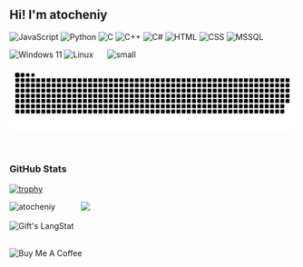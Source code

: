 ## Hi! I'm atocheniy
![JavaScript](https://img.shields.io/badge/Code-JavaScript-informational?style=flat&logo=javascript&color=F7DF1E)
![Python](https://img.shields.io/badge/Code-Python-informational?style=flat&logo=python&color=3776AB)
![C](https://img.shields.io/badge/Code-C-A8B9CC?style=flat&logo=c)
![C++](https://img.shields.io/badge/Code-C++-00599C?style=flat&logo=c%2B%2B)
![C#](https://img.shields.io/badge/Code-C%23-239120?style=flat&logo=csharp)
![HTML](https://img.shields.io/badge/Markup-HTML-E34F26?style=flat&logo=html5)
![CSS](https://img.shields.io/badge/Style-CSS-1572B6?style=flat&logo=css3)
![MSSQL](https://img.shields.io/badge/Database-MSSQL-CC2927?style=flat&logo=microsoftsqlserver)

![Windows 11](https://img.shields.io/badge/OS-Windows%2011-0078D6?style=flat&logo=windows11)
![Linux](https://img.shields.io/badge/System-Linux-informational?style=flat&logo=linux&color=FCC624)
⠀⠀<img alt=small src="https://www.codewars.com/users/atocheniy/badges/small">


<picture>
  <source media="(prefers-color-scheme: dark)" srcset="https://raw.githubusercontent.com/platane/platane/output/github-contribution-grid-snake-dark.svg">
  <source media="(prefers-color-scheme: light)" srcset="https://raw.githubusercontent.com/platane/platane/output/github-contribution-grid-snake.svg">
  <img alt="github contribution grid snake animation" src="https://raw.githubusercontent.com/platane/platane/output/github-contribution-grid-snake.svg">
</picture>

<br>
<br>
<br>

### GitHub Stats
[![trophy](https://github-profile-trophy.vercel.app/?username=atocheniy&theme=darkhub)](https://github.com/ryo-ma/github-profile-trophy)
<div align="left">
  <img src="https://github-readme-stats.vercel.app/api?username=atocheniy&show_icons=true&theme=gotham" alt="atocheniy" /> 
  ⠀⠀⠀⠀<img align="top" src="https://i.postimg.cc/ZKhkDSdv/lennart-butz-japan-12.gif" width="370" />
  <br>
  <br>
  <img src="https://github-readme-streak-stats.herokuapp.com/?user=atocheniy&theme=gotham" alt="Gift's LangStat" />
  
</div>
<br>
<p href="https://www.buymeacoffee.com" target="_blank"><img src="https://cdn.buymeacoffee.com/buttons/v2/default-pink.png" alt="Buy Me A Coffee" width="150" ></p>

